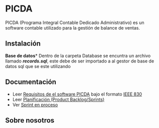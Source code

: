 # PICDA
PICDA (Programa Integral Contable Dedicado Administrativo) es un software contable utilizado para la gestión de balance de ventas.

## Instalación

**Base de datos***
Dentro de la carpeta Database se encuntra un archivo llamado ***records.sql***, este debe de ser importado a al gestor de base de datos sql que se este utilizando
## Documentación 

 -  Leer [Requisitos de el software PICDA](https://docs.google.com/document/d/19kU4cGhMIdsixqF2NQH6RBeqVnIhPWorMFB7RPaK4OA/edit#) bajo el formato [IEEE 830](https://www.fdi.ucm.es/profesor/gmendez/docs/is0809/ieee830.pdf)
 -  Leer [Planificación (Product Backlog/Sprints)](https://docs.google.com/document/d/1qtXg7fapliBsOA0fl0WSG--WvriU_0QEb8ORqnfbmX4/edit?usp=sharing)
 -  Ver [Sprint en proceso](https://trello.com/b/F0L7Ituj/sprint)

## Sobre nosotros
